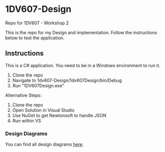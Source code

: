 # 1DV607-Design
Repo for 1DV607 - Workshop 2

This is the repo for my Design and implementation. Follow the instructions below to test the application.

## Instructions

This is a C# application. You need to be in a Windows environment to run it.

1. Clone the repo
2. Navigate to 1dv607-Design/1dv607Design/bin/Debug
3. Run "1DV607Design.exe"

Alternative Steps:

1. Clone the repo
2. Open Solution in Visual Studio
3. Use NuGet to get Newtonsoft to handle JSON
4. Run within VS

### Design Diagrams
You can find all design diagrams [here](https://github.com/beppek/1DV607/wiki/Design-Diagrams).
